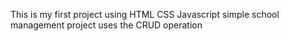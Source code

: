 This is my first project using HTML CSS Javascript 
simple school management project uses the CRUD operation
